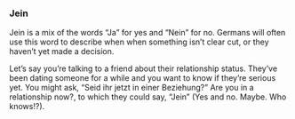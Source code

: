 ### Jein
Jein is a mix of the words “Ja” for yes and “Nein” for no. Germans will often use this word to describe when when something isn’t clear cut, or they haven’t yet made a decision.

Let’s say you’re talking to a friend about their relationship status. They’ve been dating someone for a while and you want to know if they’re serious yet. You might ask, “Seid ihr jetzt in einer Beziehung?” Are you in a relationship now?, to which they could say, “Jein” (Yes and no. Maybe. Who knows!?).
